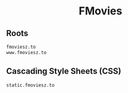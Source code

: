 


<h1 align="center">FMovies</h1>  


## Roots


```html
fmoviesz.to
www.fmoviesz.to
```  


## Cascading Style Sheets (CSS)


```html
static.fmoviesz.to
```  

<br>
